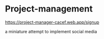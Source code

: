 # Project-management

https://project-manager-cacef.web.app/signup

a miniature attempt to implement social media 
